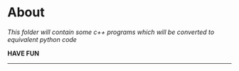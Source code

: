 # About

_This folder will contain some c++ programs which will be converted to equivalent python code_

**HAVE FUN**

---
